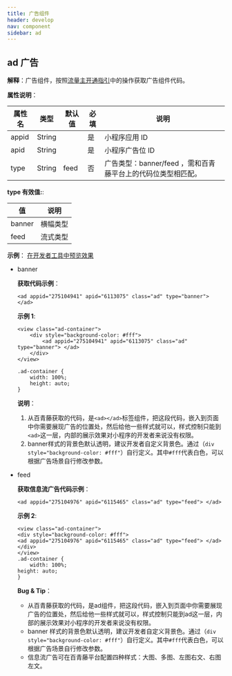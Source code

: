 ```yaml
---
title: 广告组件
header: develop
nav: component
sidebar: ad
---
```


## ad 广告

**解释**：广告组件，按照<a href="https://smartprogram.baidu.com/docs/introduction/adopen/">流量主开通指引</a>中的操作获取广告组件代码。

<!-- 
**百度APP中扫码体验：**

<img src="https://b.bdstatic.com/miniapp/assets/images/doc_demo/ad.png"  class="demo-qrcode-image" /> -->

**属性说明**：

|属性名 |类型  |默认值  |必填|说明|
|---- | ---- | ---- |---- |---- |
|appid|String| |是|小程序应用 ID|
|apid|String| |是|小程序广告位 ID|
|type|String|feed|否|广告类型：banner/feed ，需和百青藤平台上的代码位类型相匹配。|

**type 有效值:**:

| 值 | 说明 |
|--- |----- |
| banner | 横幅类型 |
| feed | 流式类型 |

**示例**：
<a href="swanide://fragment/a02321e8d6aae0c798777266fbafca6f1565503494109" title="在开发者工具中预览效果" target="_self">在开发者工具中预览效果</a>

* banner

    **获取代码示例**：

    ```
    <ad appid="275104941" apid="6113075" class="ad" type="banner"> </ad>
    ```
    **示例 1**:

    ```
    <view class="ad-container">
        <div style="background-color: #fff">
            <ad appid="275104941" apid="6113075" class="ad" type="banner"> </ad>
        </div>
    </view>

    .ad-container {
        width: 100%;
        height: auto;
    }

    ```
    **说明**：
    1. 从百青藤获取的代码，是`<ad></ad>`标签组件，把这段代码，嵌入到页面中你需要展现广告的位置处，然后给他一些样式就可以，样式控制只能到`<ad>`这一层，内部的展示效果对小程序的开发者来说没有权限。
    2. banner样式的背景色默认透明，建议开发者自定义背景色。通过（`div style="background-color: #fff"`）自行定义。其中`#fff`代表白色，可以根据广告场景自行修改参数。

* feed

    **获取信息流广告代码示例**：
    ```
    <ad appid="275104976" apid="6115465" class="ad" type="feed"> </ad>
    ```


    **示例 2**:

    ```
    <view class="ad-container">
    <div style="background-color: #fff">
    <ad appid="275104976" apid="6115465" class="ad" type="feed"> </ad>
    </div>
    </view>
    .ad-container {
        width: 100%;
    height: auto;
    }

    ```

  **Bug & Tip**：

  * 从百青藤获取的代码，是ad组件，把这段代码，嵌入到页面中你需要展现广告的位置处，然后给他一些样式就可以，样式控制只能到ad这一层，内部的展示效果对小程序的开发者来说没有权限。
  * banner 样式的背景色默认透明，建议开发者自定义背景色。通过（`div style="background-color: #fff"`）自行定义。其中`#fff`代表白色，可以根据广告场景自行修改参数。
  * 信息流广告可在百青藤平台配置四种样式：大图、多图、左图右文、右图左文。